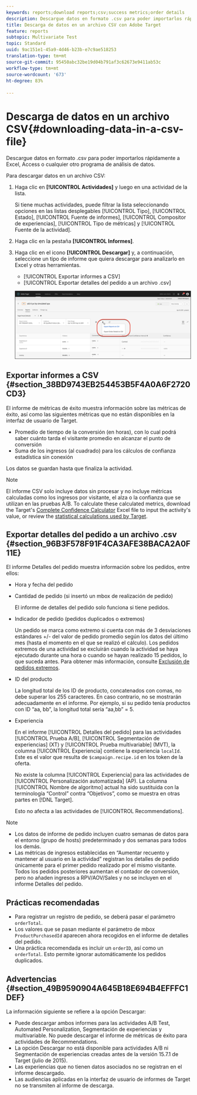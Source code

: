 ```yaml
---
keywords: reports;download reports;csv;success metrics;order details
description: Descargue datos en formato .csv para poder importarlos rápidamente a Excel, Access u otros programas de análisis de datos mediante Adobe Target.
title: Descarga de datos en un archivo CSV con Adobe Target
feature: reports
subtopic: Multivariate Test
topic: Standard
uuid: 9ac151e1-45a9-4d46-b23b-e7c9ae518253
translation-type: tm+mt
source-git-commit: 95450abc32be19d04b791af3c62673e9411ab53c
workflow-type: tm+mt
source-wordcount: '673'
ht-degree: 83%

---
```



# Descarga de datos en un archivo CSV{#downloading-data-in-a-csv-file}

Descargue datos en formato .csv para poder importarlos rápidamente a Excel, Access o cualquier otro programa de análisis de datos.

Para descargar datos en un archivo CSV:

1. Haga clic en **[!UICONTROL Actividades]** y luego en una actividad de la lista.

   Si tiene muchas actividades, puede filtrar la lista seleccionando opciones en las listas desplegables [!UICONTROL Tipo], [!UICONTROL Estado], [!UICONTROL Fuente de informes], [!UICONTROL Compositor de experiencias], [!UICONTROL Tipo de métricas] y [!UICONTROL Fuente de la actividad].

1. Haga clic en la pestaña **[!UICONTROL Informes]**.
1. Haga clic en el icono **[!UICONTROL Descargar]** y, a continuación, seleccione un tipo de informe que quiera descargar para analizarlo en Excel y otras herramientas.

   * [!UICONTROL Exportar informes a CSV]
   * [!UICONTROL Exportar detalles del pedido a un archivo .csv]

   ![Opciones de descarga](/help/c-reports/assets/download-options.png)

## Exportar informes a CSV {#section_38BD9743EB254453B5F4A0A6F2720CD3}

El informe de métricas de éxito muestra información sobre las métricas de éxito, así como las siguientes métricas que no están disponibles en la interfaz de usuario de Target.

* Promedio de tiempo de la conversión (en horas), con lo cual podrá saber cuánto tarda el visitante promedio en alcanzar el punto de conversión
* Suma de los ingresos (al cuadrado) para los cálculos de confianza estadística sin conexión

Los datos se guardan hasta que finaliza la actividad.

>[!NOTE]
>
>El informe CSV solo incluye datos sin procesar y no incluye métricas calculadas como los ingresos por visitante, el alza o la confianza que se utilizan en las pruebas A/B. To calculate these calculated metrics, download the Target&#39;s [Complete Confidence Calculator](/help/assets/complete_confidence_calculator.xlsx) Excel file to input the activity&#39;s value, or review the [statistical calculations used by Target](/help/assets/statistical-calculations.pdf).

## Exportar detalles del pedido a un archivo .csv {#section_96B3F578F91F4CA3AFE38BACA2A0F11E}

El informe Detalles del pedido muestra información sobre los pedidos, entre ellos:

* Hora y fecha del pedido
* Cantidad de pedido (si insertó un mbox de realización de pedido)

   El informe de detalles del pedido solo funciona si tiene pedidos.

* Indicador de pedido (pedidos duplicados o extremos)

   Un pedido se marca como extremo si cuenta con más de 3 desviaciones estándares +/- del valor de pedido promedio según los datos del último mes (hasta el momento en el que se realizó el cálculo). Los pedidos extremos de una actividad se excluirán cuando la actividad se haya ejecutado durante una hora o cuando se hayan realizado 15 pedidos, lo que suceda antes. Para obtener más información, consulte [Exclusión de pedidos extremos](/help/c-reports/c-report-settings/excluding-extreme-orders.md#task_2AE7743FFCDD466DAEEB720BE5F33DAA).

* ID del producto

   La longitud total de los ID de producto, concatenados con comas, no debe superar los 255 caracteres. En caso contrario, no se mostrarán adecuadamente en el informe. Por ejemplo, si su pedido tenía productos con ID “aa, bb”, la longitud total sería “aa,bb” = 5.

* Experiencia

   En el informe [!UICONTROL Detalles del pedido] para las actividades [!UICONTROL Prueba A/B], [!UICONTROL Segmentación de experiencias] (XT) y [!UICONTROL Prueba multivariable] (MVT), la columna [!UICONTROL Experiencia] contiene la experiencia `localId`. Este es el valor que resulta de `$campaign.recipe.id` en los token de la oferta.

   No existe la columna [!UICONTROL Experiencia] para las actividades de [!UICONTROL Personalización automatizada] (AP). La columna [!UICONTROL Nombre de algoritmo] actual ha sido sustituida con la terminología “Control” contra “Objetivos”, como se muestra en otras partes en [!DNL Target].

   Esto no afecta a las actividades de [!UICONTROL Recommendations].

>[!NOTE]
>
>* Los datos de informe de pedido incluyen cuatro semanas de datos para el entorno (grupo de hosts) predeterminado y dos semanas para todos los demás.
>* Las métricas de ingresos establecidas en “Aumentar recuento y mantener al usuario en la actividad” registran los detalles de pedido únicamente para el primer pedido realizado por el mismo visitante. Todos los pedidos posteriores aumentan el contador de conversión, pero no añaden ingresos a RPV/AOV/Sales y no se incluyen en el informe Detalles del pedido.


## Prácticas recomendadas

* Para registrar un registro de pedido, se deberá pasar el parámetro `orderTotal`.
* Los valores que se pasan mediante el parámetro de mbox `ProductPurchasedId` aparecen ahora recogidos en el informe de detalles del pedido.
* Una práctica recomendada es incluir un `orderID`, así como un `orderTotal`. Esto permite ignorar automáticamente los pedidos duplicados.

## Advertencias  {#section_49B9590904A645B18E694B4EFFFC1DEF}

La información siguiente se refiere a la opción Descargar:

* Puede descargar ambos informes para las actividades A/B Test, Automated Personalization, Segmentación de experiencias y multivariable. No puede descargar el informe de métricas de éxito para actividades de Recommendations.
* La opción Descargar no está disponible para actividades A/B ni Segmentación de experiencias creadas antes de la versión 15.7.1 de Target (julio de 2015).
* Las experiencias que no tienen datos asociados no se registran en el informe descargado.
* Las audiencias aplicadas en la interfaz de usuario de informes de Target no se transmiten al informe de descarga.
